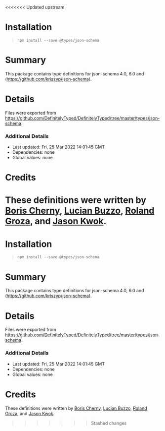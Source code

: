 <<<<<<< Updated upstream
# Installation
> `npm install --save @types/json-schema`

# Summary
This package contains type definitions for json-schema 4.0, 6.0 and (https://github.com/kriszyp/json-schema).

# Details
Files were exported from https://github.com/DefinitelyTyped/DefinitelyTyped/tree/master/types/json-schema.

### Additional Details
 * Last updated: Fri, 25 Mar 2022 14:01:45 GMT
 * Dependencies: none
 * Global values: none

# Credits
These definitions were written by [Boris Cherny](https://github.com/bcherny), [Lucian Buzzo](https://github.com/lucianbuzzo), [Roland Groza](https://github.com/rolandjitsu), and [Jason Kwok](https://github.com/JasonHK).
=======
# Installation
> `npm install --save @types/json-schema`

# Summary
This package contains type definitions for json-schema 4.0, 6.0 and (https://github.com/kriszyp/json-schema).

# Details
Files were exported from https://github.com/DefinitelyTyped/DefinitelyTyped/tree/master/types/json-schema.

### Additional Details
 * Last updated: Fri, 25 Mar 2022 14:01:45 GMT
 * Dependencies: none
 * Global values: none

# Credits
These definitions were written by [Boris Cherny](https://github.com/bcherny), [Lucian Buzzo](https://github.com/lucianbuzzo), [Roland Groza](https://github.com/rolandjitsu), and [Jason Kwok](https://github.com/JasonHK).
>>>>>>> Stashed changes
